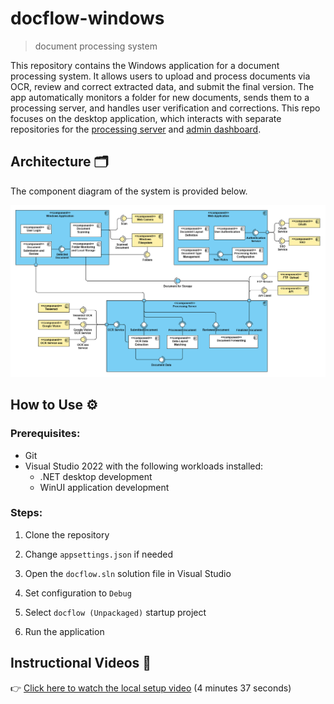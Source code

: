 # docflow-windows

> document processing system

This repository contains the Windows application for a document processing system. It allows users to upload and process documents via OCR, review and correct extracted data, and submit the final version. The app automatically monitors a folder for new documents, sends them to a processing server, and handles user verification and corrections. This repo focuses on the desktop application, which interacts with separate repositories for the [processing server](https://github.com/kanitakadusic/si-docflow-server.git) and [admin dashboard](https://github.com/HarisMalisevic/si-docflow-admin.git).

## Architecture 🗂️

The component diagram of the system is provided below.

![System architecture](documentation/images/systemArchitecture.png)

## How to Use ⚙️

### Prerequisites:

- Git
- Visual Studio 2022 with the following workloads installed:
  - .NET desktop development
  - WinUI application development

### Steps:

1. Clone the repository

2. Change `appsettings.json` if needed

3. Open the `docflow.sln` solution file in Visual Studio

4. Set configuration to `Debug`

5. Select `docflow (Unpackaged)` startup project

6. Run the application

## Instructional Videos 🎥

👉 [Click here to watch the local setup video](https://drive.google.com/file/d/1M04ggYMaDb_OXw_n5H-JcJ1_xzW92U1p/view?usp=sharing) (4 minutes 37 seconds)
